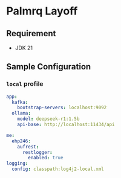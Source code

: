 # Palmrq Layoff

## Requirement

* JDK 21

## Sample Configuration
### `local` profile
```yaml
app:
  kafka:
    bootstrap-servers: localhost:9092
  ollama:
    model: deepseek-r1:1.5b
    api-base: http://localhost:11434/api

me:
  ehp246:
    aufrest:
      restlogger:
        enabled: true
logging:
  config: classpath:log4j2-local.xml
 ```